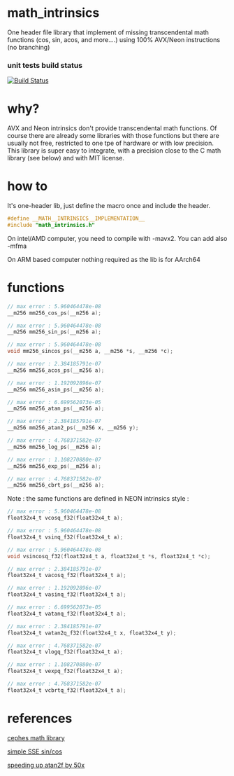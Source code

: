 # math_intrinsics
One header file library that implement of missing transcendental math functions (cos, sin, acos, and more....) using 100% AVX/Neon instructions (no branching)

### unit tests build status
[![Build Status](https://github.com/geolm/math_intrinsics/actions/workflows/cmake-multi-platform.yml/badge.svg)](https://github.com/geolm/math_intrinsics/actions)

# why?
AVX and Neon intrinsics don't provide transcendental math functions. Of course there are already some libraries with those functions but there are usually not free, restricted to one tpe of hardware or with low precision. This library is super easy to integrate, with a precision close to the C math library (see below) and with MIT license.

# how to

It's one-header lib, just define the macro once and include the header.

```C
#define __MATH__INTRINSICS__IMPLEMENTATION__
#include "math_intrinsics.h"
```

On intel/AMD computer, you need to compile with -mavx2. You can add also -mfma

On ARM based computer nothing required as the lib is for AArch64

# functions

```C
// max error : 5.960464478e-08
__m256 mm256_cos_ps(__m256 a);

// max error : 5.960464478e-08
__m256 mm256_sin_ps(__m256 a);

// max error : 5.960464478e-08
void mm256_sincos_ps(__m256 a, __m256 *s, __m256 *c);

// max error : 2.384185791e-07
__m256 mm256_acos_ps(__m256 a);

// max error : 1.192092896e-07
__m256 mm256_asin_ps(__m256 a);

// max error : 6.699562073e-05
__m256 mm256_atan_ps(__m256 a);

// max error : 2.384185791e-07
__m256 mm256_atan2_ps(__m256 x, __m256 y);

// max error : 4.768371582e-07
__m256 mm256_log_ps(__m256 a);

// max error : 1.108270880e-07
__m256 mm256_exp_ps(__m256 a);

// max error : 4.768371582e-07
__m256 mm256_cbrt_ps(__m256 a);
```

Note : the same functions are defined in NEON intrinsics style :

```C
// max error : 5.960464478e-08
float32x4_t vcosq_f32(float32x4_t a);

// max error : 5.960464478e-08
float32x4_t vsinq_f32(float32x4_t a);

// max error : 5.960464478e-08
void vsincosq_f32(float32x4_t a, float32x4_t *s, float32x4_t *c);

// max error : 2.384185791e-07
float32x4_t vacosq_f32(float32x4_t a);

// max error : 1.192092896e-07
float32x4_t vasinq_f32(float32x4_t a);

// max error : 6.699562073e-05
float32x4_t vatanq_f32(float32x4_t a);

// max error : 2.384185791e-07
float32x4_t vatan2q_f32(float32x4_t x, float32x4_t y);

// max error : 4.768371582e-07
float32x4_t vlogq_f32(float32x4_t a);

// max error : 1.108270880e-07
float32x4_t vexpq_f32(float32x4_t a);

// max error : 4.768371582e-07
float32x4_t vcbrtq_f32(float32x4_t a);
```

# references

[cephes math library](https://github.com/jeremybarnes/cephes/blob/master/single/)

[simple SSE sin/cos](http://gruntthepeon.free.fr/ssemath/)

[speeding up atan2f by 50x](https://mazzo.li/posts/vectorized-atan2.html)

